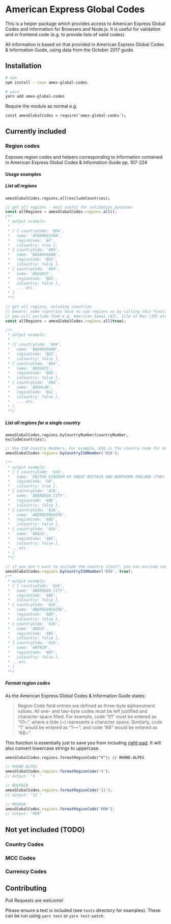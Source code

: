# American Express Global Codes

This is a helper package which provides access to American Express Global Codes and information for Browsers and Node.js. It is useful for validation and in frontend code (e.g. to provide lists of valid codes).

All information is based on that provided in American Express Global Codes & Information Guide, using data from the October 2017 guide.

## Installation

```bash
# npm
npm install --save amex-global-codes

# yarn
yarn add amex-global-codes
```

Require the module as normal e.g.

`const amexGlobalCodes = require('amex-global-codes');`

## Currently included

### Region codes

Exposes region codes and helpers corresponding to information contained in
American Express Global Codes & Information Guide pp. 107-224

#### Usage examples

##### List all regions

`amexGlobalCodes.regions.all(excludeCountries);`

```javascript
// get all regions - most useful for validation purposes
const allRegions = amexGlobalCodes.regions.all();
/**
 * output example:
 *
 * [ { countryCode: '004',
 *   name: 'AFGHANISTAN',
 *   regionCode: 'AF',
 *   isCountry: true },
 * { countryCode: '004',
 *   name: 'BADAKHSHAN',
 *   regionCode: 'BDS',
 *   isCountry: false },
 * { countryCode: '004',
 *   name: 'BADGHIS',
 *   regionCode: 'BDG',
 *   isCountry: false },
 *   ... etc.
 * ]
 **/

// get all regions, exluding countries
// beware: some countries have no sub-regions so by calling this function
// you will exclude them e.g. American Samoa (AS), Isle of Man (IM) etc.
const allRegions = amexGlobalCodes.regions.all(true);

/**
 * output example:
 *
 * [{ countryCode: '004',
 *   name: 'BADAKHSHAN',
 *   regionCode: 'BDS',
 *   isCountry: false },
 * { countryCode: '004',
 *   name: 'BADGHIS',
 *   regionCode: 'BDG',
 *   isCountry: false },
 * { countryCode: '004',
 *   name: 'BAGHLAN',
 *   regionCode: 'BGL',
 *   isCountry: false },
 *   ... etc.
 * ]
 **/
```

##### List all regions for a single country

`amexGlobalCodes.regions.byCountryNumber(countryNumber, excludeCountries);`

```javascript
// Use ISO Country Numbers. For example, 826 is the country code for United Kingdom
amexGlobalCodes.regions.byCountryISONumber('826');

/**
 * output example:
 * [ { countryCode: '826',
 *   name: 'UNITED KINGDOM OF GREAT BRITAIN AND NORTHERN IRELAND (THE)',
 *   regionCode: 'GB',
 *   isCountry: true },
 * { countryCode: '826',
 *   name: 'ABERDEEN CITY',
 *   regionCode: 'ABE',
 *   isCountry: false },
 * { countryCode: '826',
 *   name: 'ABERDEENSHIRE',
 *   regionCode: 'ABD',
 *   isCountry: false },
 * { countryCode: '826',
 *   name: 'ANGUS',
 *   regionCode: 'ANS',
 *   isCountry: false },
 * ...etc.
 * ]
 **/

// if you don't want to include the country itself, you can exclude countries
amexGlobalCodes.regions.byCountryISONumber('826', true);
/**
 * output example:
 * [ { countryCode: '826',
 *   name: 'ABERDEEN CITY',
 *   regionCode: 'ABE',
 *   isCountry: false },
 * { countryCode: '826',
 *   name: 'ABERDEENSHIRE',
 *   regionCode: 'ABD',
 *   isCountry: false },
 * { countryCode: '826',
 *   name: 'ANGUS',
 *   regionCode: 'ANS',
 *   isCountry: false },
 * { countryCode: '826',
 *   name: 'ANTRIM',
 *   regionCode: 'ANT',
 *   isCountry: false },
 * ...etc.
 * ]
 **/
```

##### Format region codes

As the American Express Global Codes & Information Guide states:

> Region Code field entries are defined as three-byte alphanumeric values. All one- and two-byte codes must be left justified and character space filled. For example, code “01” must be entered as “01~”, where a tilde (~) represents a character space. Similarly, code “1” would be entered as “1~~”; and code “AB” would be entered as “AB~”.

This function is essentially just to save you from including [right-pad](https://www.npmjs.com/package/right-pad). It will also convert lowercase strings to uppercase.

`amexGlobalCodes.regions.formatRegionCode("V"); // RHONE-ALPES`

```javascript
// RHONE-ALPES
amexGlobalCodes.regions.formatRegionCode('V');
// output: "V  "

// BOUENZA
amexGlobalCodes.regions.formatRegionCode('11');
// output: "11 "

// MOSKVA
amexGlobalCodes.regions.formatRegionCode('MOW');
// output: "MOW"
```

## Not yet included (TODO)

### Country Codes

### MCC Codes

### Currency Codes

## Contributing

Pull Requests are welcome!

Please ensure a test is included (see `tests` directory for examples). These can be run using `yarn test` or `yarn test:watch`.
